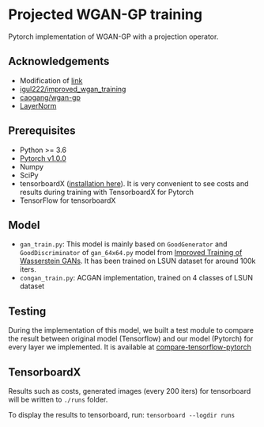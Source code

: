 # Projected WGAN-GP training

Pytorch implementation of WGAN-GP with a projection operator.

## Acknowledgements
* Modification of [link](https://github.com/jalola/improved-wgan-pytorch/)
* [igul222/improved_wgan_training](https://github.com/igul222/improved_wgan_training)
* [caogang/wgan-gp](https://github.com/caogang/wgan-gp)
* [LayerNorm](https://github.com/pytorch/pytorch/issues/1959)

## Prerequisites
* Python >= 3.6
* [Pytorch v1.0.0](https://github.com/pytorch/pytorch)
* Numpy
* SciPy
* tensorboardX ([installation here](https://github.com/lanpa/tensorboard-pytorch)). It is very convenient to see costs and results during training with TensorboardX for Pytorch
* TensorFlow for tensorboardX

## Model

* `gan_train.py`: This model is mainly based on `GoodGenerator` and `GoodDiscriminator` of `gan_64x64.py` model from [Improved Training of Wasserstein GANs](https://github.com/igul222/improved_wgan_training). It has been trained on LSUN dataset for around 100k iters.
* `congan_train.py`: ACGAN implementation, trained on 4 classes of LSUN dataset

## Testing
During the implementation of this model, we built a test module to compare the result between original model (Tensorflow) and our model (Pytorch) for every layer we implemented. It is available at [compare-tensorflow-pytorch](https://github.com/jalola/compare-tensorflow-pytorch)

## TensorboardX
Results such as costs, generated images (every 200 iters) for tensorboard will be written to `./runs` folder.

To display the results to tensorboard, run: `tensorboard --logdir runs`


